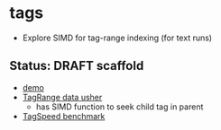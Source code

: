# tags
- Explore SIMD for tag-range indexing (for text runs)

## Status: DRAFT scaffold
- [demo](Sources/tagDemo/tagDemo.swift)
- [TagRange data usher](Sources/tags/TagRange.swift)
    - has SIMD function to seek child tag in parent
- [TagSpeed benchmark](Benchmarks/TagSpeed/TagSpeed.swift)
